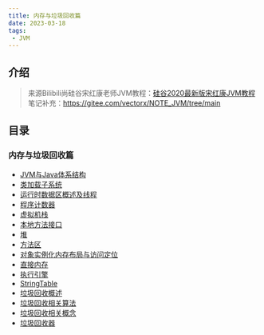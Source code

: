 ```yaml
---
title: 内存与垃圾回收篇
date: 2023-03-18
tags:
 - JVM
---
```

## 介绍

> 来源Bilibili尚硅谷宋红康老师JVM教程：[硅谷2020最新版宋红康JVM教程](https://www.bilibili.com/video/BV1PJ411n7xZ)
> 笔记补充：https://gitee.com/vectorx/NOTE_JVM/tree/main

## 目录

### 内存与垃圾回收篇

- [JVM与Java体系结构](Java-Architecture/README.md)
- [类加载子系统](Clas-Loading-Subsystem/README.md)
- [运行时数据区概述及线程](JVM-RuntimeDataAreas/README.md)
- [程序计数器](PCounter-Register/README.md)
- [虚拟机栈](JVM-Stack/README.md)
- [本地方法接口](Native-Stack/README.md)
- [堆](Heap/README.md)
- [方法区](Method-Area/README.md)
- [对象实例化内存布局与访问定位](Object-Instantiation/README.md)
- [直接内存](Direct-Memory/README.md)
- [执行引擎](Execution-Engine/README.md)
- [StringTable](StringTable/README.md)
- [垃圾回收概述](GC-Overview/README.md)
- [垃圾回收相关算法](GC-Relevant-Algorithms/README.md)
- [垃圾回收相关概念](GC-Relevant-Overview/README.md)
- [垃圾回收器](GC-Period/README.md)
